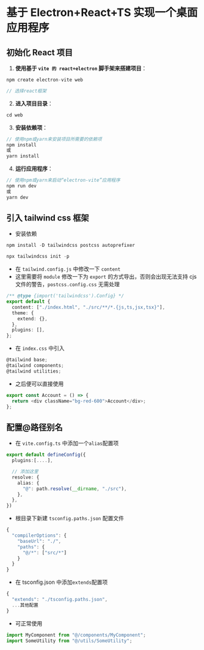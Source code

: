 # 基于 Electron+React+TS 实现一个桌面应用程序

## 初始化 React 项目

1. **使用基于 `vite 的 react+electron` 脚手架来搭建项目**：

```ts
npm create electron-vite web

// 选择react框架
```

2. **进入项目目录**：

```ts
cd web
```

3. **安装依赖项**：

```ts
// 使用npm或yarn来安装项目所需要的依赖项
npm install
或
yarn install
```

4. **运行应用程序**：

```ts
// 使用npm或yarn来启动“electron-vite”应用程序
npm run dev
或
yarn dev
```

## 引入 tailwind css 框架

- 安装依赖

```ts
npm install -D tailwindcss postcss autoprefixer

npx tailwindcss init -p
```

- 在 `tailwind.config.js` 中修改一下 `content`
- 这里需要将 `module` 修改一下为 `export` 的方式导出，否则会出现无法支持 cjs 文件的警告，`postcss.config.css` 无需处理

```ts
/** @type {import('tailwindcss').Config} */
export default {
  content: ["./index.html", "./src/**/*.{js,ts,jsx,tsx}"],
  theme: {
    extend: {},
  },
  plugins: [],
};
```

- 在 `index.css` 中引入

```ts
@tailwind base;
@tailwind components;
@tailwind utilities;
```

- 之后便可以直接使用

```ts
export const Account = () => {
  return <div className="bg-red-600">Account</div>;
};
```

## 配置@路径别名

- 在 `vite.config.ts` 中添加一个`alias`配置项

```ts
export default defineConfig({
  plugins:[....],

  // 添加这里
  resolve: {
    alias: {
      "@": path.resolve(__dirname, "./src"),
    },
  },
})
```

- 根目录下新建 `tsconfig.paths.json` 配置文件

```ts
{
  "compilerOptions": {
    "baseUrl": "./",
    "paths": {
      "@/*": ["src/*"]
    }
  }
}
```

- 在 tsconfig.json 中添加`extends`配置项

```ts
{
  "extends": "./tsconfig.paths.json",
  ...其他配置
}

```

- 可正常使用

```ts
import MyComponent from "@/components/MyComponent";
import SomeUtility from "@/utils/SomeUtility";
```
